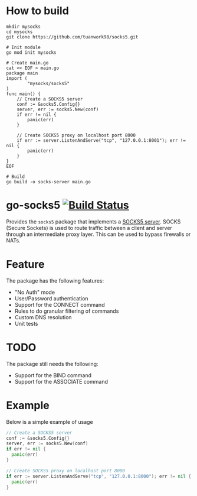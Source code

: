 # How to build
```
mkdir mysocks
cd mysocks
git clone https://github.com/tuanwork98/socks5.git

# Init module
go mod init mysocks

# Create main.go
cat << EOF > main.go
package main
import (
        "mysocks/socks5"
)
func main() {
    // Create a SOCKS5 server
    conf := &socks5.Config{}
    server, err := socks5.New(conf)
    if err != nil {
        panic(err)
    }

    // Create SOCKS5 proxy on localhost port 8000
    if err := server.ListenAndServe("tcp", "127.0.0.1:8001"); err != nil {
        panic(err)
    }
}
EOF

# Build 
go build -o socks-server main.go
```




go-socks5 [![Build Status](https://travis-ci.org/armon/go-socks5.png)](https://travis-ci.org/armon/go-socks5)
=========

Provides the `socks5` package that implements a [SOCKS5 server](http://en.wikipedia.org/wiki/SOCKS).
SOCKS (Secure Sockets) is used to route traffic between a client and server through
an intermediate proxy layer. This can be used to bypass firewalls or NATs.

Feature
=======

The package has the following features:
* "No Auth" mode
* User/Password authentication
* Support for the CONNECT command
* Rules to do granular filtering of commands
* Custom DNS resolution
* Unit tests

TODO
====

The package still needs the following:
* Support for the BIND command
* Support for the ASSOCIATE command


Example
=======

Below is a simple example of usage

```go
// Create a SOCKS5 server
conf := &socks5.Config{}
server, err := socks5.New(conf)
if err != nil {
  panic(err)
}

// Create SOCKS5 proxy on localhost port 8000
if err := server.ListenAndServe("tcp", "127.0.0.1:8000"); err != nil {
  panic(err)
}
```

